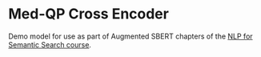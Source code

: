 # Med-QP Cross Encoder

Demo model for use as part of Augmented SBERT chapters of the [NLP for Semantic Search course](https://www.pinecone.io/learn/nlp).